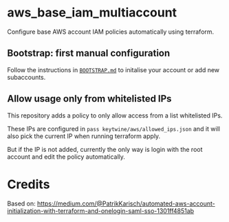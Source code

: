 # aws_base_iam_multiaccount

Configure base AWS account IAM policies automatically using terraform.

## Bootstrap: first manual configuration

Follow the instructions in [`BOOTSTRAP.md`](./BOOTSTRAP.md) to
initalise your account or add new subaccounts.

## Allow usage only from whitelisted IPs

This repository adds a policy to only allow access from a list whitelisted IPs.

These IPs are configured in `pass keytwine/aws/allowed_ips.json` and it
will also pick the current IP when running terraform apply.

But if the IP is not added, currently the only way is login with the root account
and edit the policy automatically.

# Credits

Based on: https://medium.com/@PatrikKarisch/automated-aws-account-initialization-with-terraform-and-onelogin-saml-sso-1301ff4851ab
